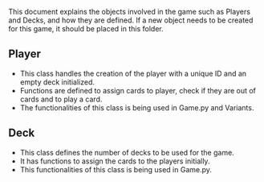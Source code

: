 This document explains the objects involved in the game such as Players and Decks, and how they are defined. If a new object needs to be created for this game, it should be placed in this folder.

Player
------
* This class handles the creation of the player with a unique ID and an empty deck initialized.
* Functions are defined to assign cards to player, check if they are out of cards and to play a card.
* The functionalities of this class is being used in Game.py and Variants.

Deck
----
* This class defines the number of decks to be used for the game.
* It has functions to assign the cards to the players initially.
* This functionalities of this class is being used in Game.py.